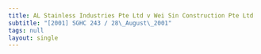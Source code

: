 ```yaml
---
title: AL Stainless Industries Pte Ltd v Wei Sin Construction Pte Ltd
subtitle: "[2001] SGHC 243 / 28\_August\_2001"
tags: null
layout: single
---
```


